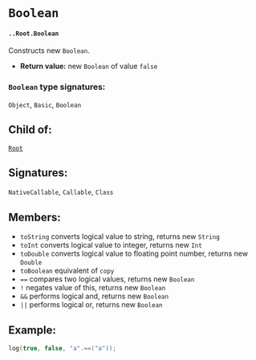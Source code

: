 # `Boolean`

#### `..Root.Boolean`

Constructs new `Boolean`.

* **Return value:** new `Boolean` of value `false`

### `Boolean` type signatures:

`Object`, `Basic`, `Boolean`

## Child of:

[`Root`](docs..Root.md)

## Signatures:

`NativeCallable`, `Callable`, `Class`

## Members:

- `toString` converts logical value to string, returns new `String` 
- `toInt` converts logical value to integer, returns new `Int`
- `toDouble` converts logical value to floating point number, returns new `Double`
- `toBoolean` equivalent of `copy`
- `==` compares two logical values, returns new `Boolean`
- `!` negates value of this, returns new `Boolean`
- `&&` performs logical and, returns new `Boolean`
- `||` performs logical or, returns new `Boolean`

## Example:

```c
log(true, false, "a".==("a"));
```